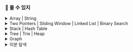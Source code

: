 ### 🥕 풀 수 있지

<details>
<summary> Array | String </summary>
<div markdown="1">


- ✅ **필수**
  - [x]  [[Array / String] Merge Sorted Array](https://velog.io/@haden/LeetCode-88.-Merge-Sorted-Array)
  - [x]  [[Array / String] Remove Element](https://velog.io/@haden/LeetCode-27.-Remove-Element)
  - [x]  [[Array / String] Remove Duplicates from Sorted Array](https://velog.io/@haden/LeetCode-26.-Remove-Duplicates-from-Sorted-Array)
  - [x]  [[Array / String] Remove Duplicates from Sorted Array II](https://velog.io/@haden/LeetCode-80.-Remove-Duplicates-from-Sorted-Array-II)
  - [x]  [[Array / String] Majority Element](https://velog.io/@haden/LeetCode-169.-Majority-Element)
  - [x]  [[Array / String] Rotate Array](https://velog.io/@haden/LeetCode-189.-Rotate-Array-7lgt6x76)
  - [x]  [[Array / String] Best Time to Buy and Sell Stock](https://velog.io/@haden/LeetCode-121.-Best-Time-to-Buy-and-Sell-Stock)
  - [x]  [[Array / String] Best Time to Buy and Sell Stock II](https://velog.io/@haden/LeetCode-122.-Best-Time-to-Buy-and-Sell-Stock-II)
  - [x]  [[Array / String] Jump Game](https://velog.io/@haden/LeetCode-55.-Jump-Game)
- ☑️ **선택**
  - [ ]  [[Array / String] Jump Game II](https://leetcode.com/problems/jump-game-ii/?envType=study-plan-v2&envId=top-interview-150)
  - [ ]  [[Array / String] H-Index](https://leetcode.com/problems/h-index/?envType=study-plan-v2&envId=top-interview-150)
  - [ ]  [[Array / String] Insert Delete GetRandom O(1)](https://leetcode.com/problems/insert-delete-getrandom-o1/?envType=study-plan-v2&envId=top-interview-150)
  - [ ]  [[Array / String] Product of Array Except Self](https://leetcode.com/problems/product-of-array-except-self/?envType=study-plan-v2&envId=top-interview-150)
  - [ ]  [[Array / String] Gas Station](https://leetcode.com/problems/gas-station/?envType=study-plan-v2&envId=top-interview-150)
  - [ ]  [[Array / String] Candy](https://leetcode.com/problems/candy/?envType=study-plan-v2&envId=top-interview-150)
  - [ ]  [[Array / String] Integer to Roman](https://leetcode.com/problems/integer-to-roman/?envType=study-plan-v2&envId=top-interview-150)
  - [ ]  [[Array / String] Reverse Words in a String](https://leetcode.com/problems/reverse-words-in-a-string/?envType=study-plan-v2&envId=top-interview-150)
  - [ ]  [[Array / String] Zigzag Conversion](https://leetcode.com/problems/zigzag-conversion/?envType=study-plan-v2&envId=top-interview-150)
</div>
</details>


<details>
<summary> Two Pointers | Sliding Window | Linked List | Binary Search </summary>
<div markdown="1">

- ✅ **필수**
  - [x]  [[Two Pointers] Valid Palindrome](https://velog.io/@haden/LeetCode-125.-Valid-Palindrome)
  - [x]  [[Two Pointers] Two Sum II - Input Array Is Sorted](https://velog.io/@haden/LeetCode-167.-Two-Sum-II-Input-Array-Is-Sorted)
  - [x]  [[Sliding Window] Minimum Size Subarray Sum](https://velog.io/@haden/LeetCode-209.-Minimum-Size-Subarray-Sum)
  - [x]  [[Sliding Window] Longest Substring Without Repeating Characters](https://velog.io/@haden/LeetCode-3.-Longest-Substring-Without-Repeating-Characters)
  - [x]  [[Linked List] Linked List Cycle](https://velog.io/@haden/LeetCode-141.-Linked-List-Cycle)
  - [x]  [[Linked List] Add Two Numbers](https://velog.io/@haden/LeetCode-2.-Add-Two-Numbers)
  - [x]  [[Linked List] Merge Two Sorted Lists](https://velog.io/@haden/LeetCode-21.-Merge-Two-Sorted-Lists)
  - [x]  [[Binary Search] Search Insert Position](https://velog.io/@haden/LeetCode-35.-Search-Insert-Position)
  - [ ]  [[Binary Search] Find Peak Element](https://leetcode.com/problems/find-peak-element/?envType=study-plan-v2&envId=top-interview-150)
  - [ ]  [[Binary Search] Search in Rotated Sorted Array](https://leetcode.com/problems/search-in-rotated-sorted-array/?envType=study-plan-v2&envId=top-interview-150)
  - [ ]  [[Binary Search] Find Minimum in Rotated Sorted Array](https://leetcode.com/problems/find-minimum-in-rotated-sorted-array/?envType=study-plan-v2&envId=top-interview-150)
- ☑️ **선택**
  - [ ]  [Linked List] Copy List with Random Pointer
  - [ ]  [Linked List] Reverse Linked List II
  - [ ]  [Linked List] Reverse Nodes in k-Group
  - [ ]  [Linked List] Remove Nth Node From End of List
  - [ ]  [Linked List] Rotate List
  - [ ]  [Linked List] LRU Cache

</div>
</details>


<details>
<summary> Stack | Hash Table </summary>
<div markdown="1">

- ✅ **필수**
  - [x]  [[Stack] Min Stack](https://leetcode.com/problems/min-stack/?envType=study-plan-v2&envId=top-interview-150)
  - [x]  [[Stack] Evaluate Reverse Polish Notation](https://leetcode.com/problems/evaluate-reverse-polish-notation/?envType=study-plan-v2&envId=top-interview-150)
  - [x]  [[Hash Table] Two Sum](https://leetcode.com/problems/two-sum/?envType=study-plan-v2&envId=top-interview-150)
  - [x]  [[Hash Table] Contains Duplicate II](https://leetcode.com/problems/contains-duplicate-ii/?envType=study-plan-v2&envId=top-interview-150)
  - [x]  [[Hash Table] Ransom Note](https://leetcode.com/problems/ransom-note/?envType=study-plan-v2&envId=top-interview-150)
  - [x]  [[Hash Table] Valid Anagram](https://leetcode.com/problems/valid-anagram/?envType=study-plan-v2&envId=top-interview-150)
- ☑️ **선택**
  - [ ]  [[Hash Table] Isomorphic Strings](https://leetcode.com/problems/isomorphic-strings/?envType=study-plan-v2&envId=top-interview-150)
  - [ ]  [[Hash Table] Word Pattern](https://leetcode.com/problems/word-pattern/?envType=study-plan-v2&envId=top-interview-150)
  - [ ]  [[Hash Table] Group Anagrams](https://leetcode.com/problems/group-anagrams/?envType=study-plan-v2&envId=top-interview-150)
  - [ ]  [[Hash Table] Happy Number](https://leetcode.com/problems/happy-number/?envType=study-plan-v2&envId=top-interview-150)
  - [ ]  [[Hash Table] Longest Consecutive Sequence](https://leetcode.com/problems/longest-consecutive-sequence/?envType=study-plan-v2&envId=top-interview-150)

</div>
</details>

<details>
<summary> Tree | Trie | Heap </summary>
<div markdown="1">

- ✅ **필수**
  - [x]  화이트 보드에 Linked List 설명 영상 촬영
  - [x]  [[Binary Search Tree (BST)] Minimum Absolute Difference in BST](https://leetcode.com/problems/minimum-absolute-difference-in-bst/?envType=study-plan-v2&envId=top-interview-150)
  - [x]  [[Binary Search Tree (BST)] Kth Smallest Element in a BST](https://leetcode.com/problems/kth-smallest-element-in-a-bst/?envType=study-plan-v2&envId=top-interview-150)
  - [x]  [[Binary Tree BFS (Breadth-First Search)] Binary Tree Right Side View](https://leetcode.com/problems/binary-tree-right-side-view/?envType=study-plan-v2&envId=top-interview-150)
  - [x]  [[Binary Tree BFS (Breadth-First Search)] Average of Levels in Binary Tree](https://leetcode.com/problems/average-of-levels-in-binary-tree/?envType=study-plan-v2&envId=top-interview-150)
  - [ ]  [[Trie] Implement Trie (Prefix Tree)](https://leetcode.com/problems/implement-trie-prefix-tree/?envType=study-plan-v2&envId=top-interview-150)
  - [ ]  [[Trie] Design Add and Search Words Data Structure](https://leetcode.com/problems/design-add-and-search-words-data-structure/?envType=study-plan-v2&envId=top-interview-150)
  - [ ]  [[Trie] Word Search II](https://leetcode.com/problems/word-search-ii/?envType=study-plan-v2&envId=top-interview-150)
  - [ ]  [[Heap] Kth Largest Element in an Array](https://leetcode.com/problems/kth-largest-element-in-an-array/?envType=study-plan-v2&envId=top-interview-150)
  - [ ]  [[Heap] Find K Pairs with Smallest Sums](https://leetcode.com/problems/find-k-pairs-with-smallest-sums/?envType=study-plan-v2&envId=top-interview-150)
- ☑️ 선택
  - [ ]  [[Heap] Find Median from Data Stream](https://leetcode.com/problems/find-median-from-data-stream/?envType=study-plan-v2&envId=top-interview-150)

</div>
</details>

<details>
<summary> Graph </summary>
<div markdown="1">

- ✅ 필수
  - [x]  [[Graph] Clone Graph](https://leetcode.com/problems/clone-graph/?envType=study-plan-v2&envId=top-interview-150)
  - [x]  [[Graph BFS (Breadth-First Search)] Snakes and Ladders](https://leetcode.com/problems/snakes-and-ladders/?envType=study-plan-v2&envId=top-interview-150)
- ☑️ 선택
  - [ ]  [[Graph BFS (Breadth-First Search)] Word Ladder](https://leetcode.com/problems/word-ladder/?envType=study-plan-v2&envId=top-interview-150)
</div>
</details>


<details>
<summary> 이분 탐색 </summary>
<div markdown="1">

- ✅ 필수
  - [ ]  [예산](http://icpc.me/2512)
  - [ ]  [기타 레슨](http://icpc.me/2343)
  - [ ]  [보석 상자](http://icpc.me/2792)
  - [ ]  [두 배열의 합](http://icpc.me/2143)
</div>
</details>